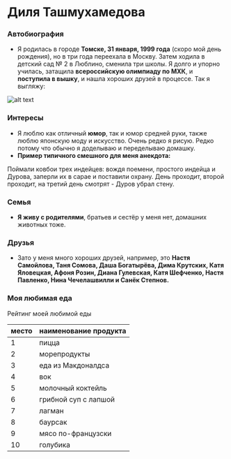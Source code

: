 # Диля Ташмухамедова
### Автобиография

+ Я родилась в городе **Томске, 31 января, 1999 года** (скоро мой день рождения), но в три года переехала в Москву. Затем ходила в детский сад № 2 в Люблино, сменила три школы. Я долго и упорно училась, затащила **всероссийскую олимпиаду по МХК**, и **поступила в вышку**, и нашла хороших друзей в процессе. 
Так я выгляжу:

![alt text](https://pp.userapi.com/c841524/v841524564/5e9e2/G37rl0x8dFU.jpg)

### Интересы
+ Я люблю как отличный **юмор**, так и юмор средней руки, также люблю японскую моду и искусство. Очень редко я рисую. Редко потому что обычно я доделываю и переделываю домашку.
+ **Пример типичного смешного для меня анекдота:**

Поймали ковбои трех индейцев: вождя поемени, простого индейца и Дурова, заперли их в сарае и поставили охрану. День проходит, второй проходит, на третий день смотрят - Дуров убрал стену.

### Семья
+ **Я живу с родителями**, братьев и сестёр у меня нет, домашних животных тоже.

### Друзья
+ Зато у меня много хороших друзей, например, это **Настя Самойлова, Таня Сомова, Даша Богатырёва, Дима Крутских, Катя Яловецкая, Афоня Розин, Диана Гулевская, Катя Шефченко, Настя Павленко, Нина Чечелашвилли и Санёк Степнов.**

### Моя любимая еда
 Рейтинг моей любимой еды

|место|наименование продукта|
|-----|---------------------|
|  1  |      пицца          |
|  2  |  морепродукты       |
|  3  |        еда из Макдоналдса          |
|  4  |      вок      |
|  5  |      молочный коктейль     |
|  6  |      грибной суп с лапшой         |
|  7  |     лагман        |
|  8  |     баурсак         |
|  9  |     мясо по-французски         |
|  10  |     голубика         |

